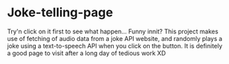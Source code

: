 # Joke-telling-page
Try'n click on it first to see what happen... Funny innit? This project makes use of fetching of audio data from a joke API website, and randomly plays a joke using a text-to-speech API when you click on the button. It is definitely a good page to visit after a long day of tedious work XD
